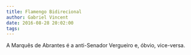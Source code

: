 ```yaml
---
title: Flamengo Bidirecional
author: Gabriel Vincent
date: 2016-08-28 20:02:00
tags:
---
```


A Marquês de Abrantes é a anti-Senador Vergueiro e, óbvio, vice-versa.